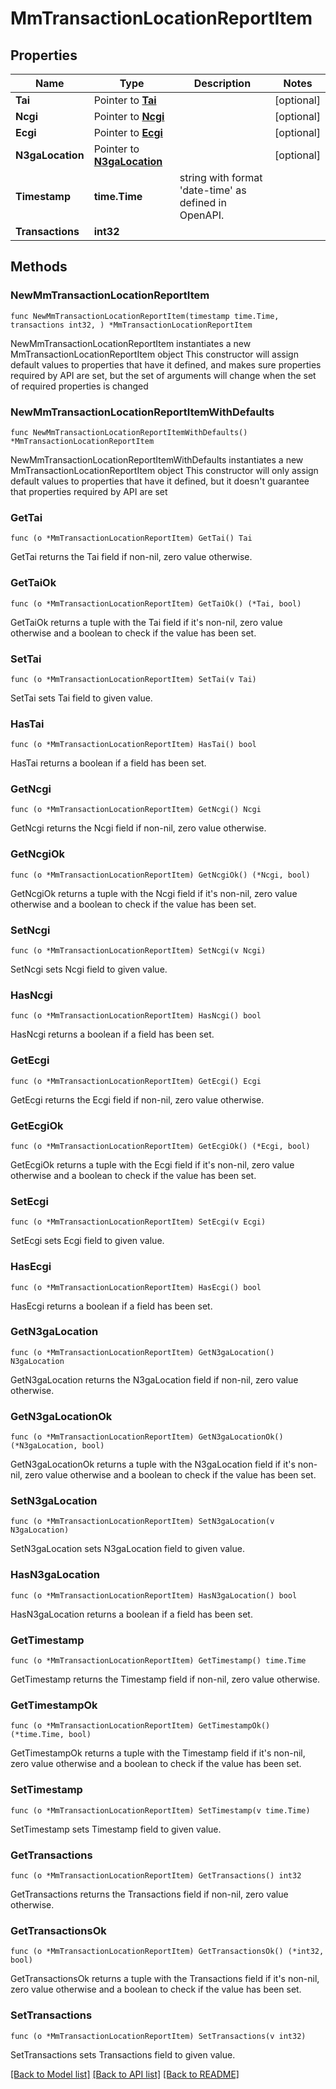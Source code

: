 # MmTransactionLocationReportItem

## Properties

Name | Type | Description | Notes
------------ | ------------- | ------------- | -------------
**Tai** | Pointer to [**Tai**](Tai.md) |  | [optional] 
**Ncgi** | Pointer to [**Ncgi**](Ncgi.md) |  | [optional] 
**Ecgi** | Pointer to [**Ecgi**](Ecgi.md) |  | [optional] 
**N3gaLocation** | Pointer to [**N3gaLocation**](N3gaLocation.md) |  | [optional] 
**Timestamp** | **time.Time** | string with format &#39;date-time&#39; as defined in OpenAPI. | 
**Transactions** | **int32** |  | 

## Methods

### NewMmTransactionLocationReportItem

`func NewMmTransactionLocationReportItem(timestamp time.Time, transactions int32, ) *MmTransactionLocationReportItem`

NewMmTransactionLocationReportItem instantiates a new MmTransactionLocationReportItem object
This constructor will assign default values to properties that have it defined,
and makes sure properties required by API are set, but the set of arguments
will change when the set of required properties is changed

### NewMmTransactionLocationReportItemWithDefaults

`func NewMmTransactionLocationReportItemWithDefaults() *MmTransactionLocationReportItem`

NewMmTransactionLocationReportItemWithDefaults instantiates a new MmTransactionLocationReportItem object
This constructor will only assign default values to properties that have it defined,
but it doesn't guarantee that properties required by API are set

### GetTai

`func (o *MmTransactionLocationReportItem) GetTai() Tai`

GetTai returns the Tai field if non-nil, zero value otherwise.

### GetTaiOk

`func (o *MmTransactionLocationReportItem) GetTaiOk() (*Tai, bool)`

GetTaiOk returns a tuple with the Tai field if it's non-nil, zero value otherwise
and a boolean to check if the value has been set.

### SetTai

`func (o *MmTransactionLocationReportItem) SetTai(v Tai)`

SetTai sets Tai field to given value.

### HasTai

`func (o *MmTransactionLocationReportItem) HasTai() bool`

HasTai returns a boolean if a field has been set.

### GetNcgi

`func (o *MmTransactionLocationReportItem) GetNcgi() Ncgi`

GetNcgi returns the Ncgi field if non-nil, zero value otherwise.

### GetNcgiOk

`func (o *MmTransactionLocationReportItem) GetNcgiOk() (*Ncgi, bool)`

GetNcgiOk returns a tuple with the Ncgi field if it's non-nil, zero value otherwise
and a boolean to check if the value has been set.

### SetNcgi

`func (o *MmTransactionLocationReportItem) SetNcgi(v Ncgi)`

SetNcgi sets Ncgi field to given value.

### HasNcgi

`func (o *MmTransactionLocationReportItem) HasNcgi() bool`

HasNcgi returns a boolean if a field has been set.

### GetEcgi

`func (o *MmTransactionLocationReportItem) GetEcgi() Ecgi`

GetEcgi returns the Ecgi field if non-nil, zero value otherwise.

### GetEcgiOk

`func (o *MmTransactionLocationReportItem) GetEcgiOk() (*Ecgi, bool)`

GetEcgiOk returns a tuple with the Ecgi field if it's non-nil, zero value otherwise
and a boolean to check if the value has been set.

### SetEcgi

`func (o *MmTransactionLocationReportItem) SetEcgi(v Ecgi)`

SetEcgi sets Ecgi field to given value.

### HasEcgi

`func (o *MmTransactionLocationReportItem) HasEcgi() bool`

HasEcgi returns a boolean if a field has been set.

### GetN3gaLocation

`func (o *MmTransactionLocationReportItem) GetN3gaLocation() N3gaLocation`

GetN3gaLocation returns the N3gaLocation field if non-nil, zero value otherwise.

### GetN3gaLocationOk

`func (o *MmTransactionLocationReportItem) GetN3gaLocationOk() (*N3gaLocation, bool)`

GetN3gaLocationOk returns a tuple with the N3gaLocation field if it's non-nil, zero value otherwise
and a boolean to check if the value has been set.

### SetN3gaLocation

`func (o *MmTransactionLocationReportItem) SetN3gaLocation(v N3gaLocation)`

SetN3gaLocation sets N3gaLocation field to given value.

### HasN3gaLocation

`func (o *MmTransactionLocationReportItem) HasN3gaLocation() bool`

HasN3gaLocation returns a boolean if a field has been set.

### GetTimestamp

`func (o *MmTransactionLocationReportItem) GetTimestamp() time.Time`

GetTimestamp returns the Timestamp field if non-nil, zero value otherwise.

### GetTimestampOk

`func (o *MmTransactionLocationReportItem) GetTimestampOk() (*time.Time, bool)`

GetTimestampOk returns a tuple with the Timestamp field if it's non-nil, zero value otherwise
and a boolean to check if the value has been set.

### SetTimestamp

`func (o *MmTransactionLocationReportItem) SetTimestamp(v time.Time)`

SetTimestamp sets Timestamp field to given value.


### GetTransactions

`func (o *MmTransactionLocationReportItem) GetTransactions() int32`

GetTransactions returns the Transactions field if non-nil, zero value otherwise.

### GetTransactionsOk

`func (o *MmTransactionLocationReportItem) GetTransactionsOk() (*int32, bool)`

GetTransactionsOk returns a tuple with the Transactions field if it's non-nil, zero value otherwise
and a boolean to check if the value has been set.

### SetTransactions

`func (o *MmTransactionLocationReportItem) SetTransactions(v int32)`

SetTransactions sets Transactions field to given value.



[[Back to Model list]](../README.md#documentation-for-models) [[Back to API list]](../README.md#documentation-for-api-endpoints) [[Back to README]](../README.md)


